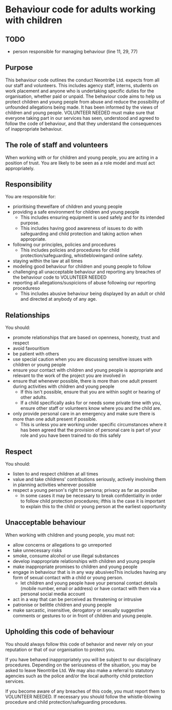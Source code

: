 # Behaviour code for adults working with children

## TODO

 - person responsible for managing behaviour (line 11, 29, 77)
 
## Purpose

This behaviour code outlines the conduct Neontribe Ltd. expects from all our staff and volunteers. This includes agency staff, interns, students on work placement and anyone who is undertaking specific duties for the organisation, whether paid or unpaid.
The behaviour code aims to help us protect children and young people from abuse and reduce the possibility of unfounded allegations being made. It has been informed by the views of children and young people.
VOLUNTEER NEEDED must make sure that everyone taking part in our services has seen, understood and agreed to follow the code of behaviour, and that they understand the consequences of inappropriate behaviour. 

## The role of staff and volunteers

When working with or for children and young people, you are acting in a position of trust. You are likely to be seen as a role model and must act appropriately.

## Responsibility

You are responsible for:

 - prioritising thewelfare of children and young people
 - providing a safe environment for children and young people
   - This includes ensuring equipment is used safely and for its intended purpose.
   - This includes having good awareness of issues to do with safeguarding and child protection and taking action when appropriate.
 - following our principles, policies and procedures
   - This includes policies and procedures for child protection/safeguarding, whistleblowingand online safety.
 - staying within the law at all times
 - modeling good behaviour for children and young people to follow
 - challenging all unacceptable behaviour and reporting any breaches of the behaviour code to VOLUNTEER NEEDED
 - reporting all allegations/suspicions of abuse following our reporting procedureso
   - This includes abusive behaviour being displayed by an adult or child and directed at anybody of any age.
   
## Relationships

You should:

 - promote relationships that are based on openness, honesty, trust and respect
 - avoid favouritism
 - be patient with others
 - use special caution when you are discussing sensitive issues with children or young people
 - ensure your contact with children and young people is appropriate and relevant to the work of the project you are involved in
 - ensure that whenever possible, there is more than one adult present during activities with children and young people
   - If this isn't possible, ensure that you are within soght or hearing of other adults.
   - If a child specifically asks for or needs some private time with you, ensure other staff or volunteers know where you and the child are.
 - only provide personal care in an emergency and make sure there is more than one adult present if possible.
   - This is unless you are working under specific circumstances where it has been agreed that the provision of personal care is part of your role and you have been trained to do this safely
   
## Respect

You should:

 - listen to and respect children at all times
 - value and take childrens' contributions seriously, actively involving them in planning activities wherever possible
 - respect a young person's right to persona; privacy as far as possibe
   - In some cases it may be necessary to break confidentiality in order to follow child protection procedures; ifthis is the case it is important to explain this to the child or young person at the earliest opportunity
   
## Unacceptable behaviour

When working with children and young people, you must not:
 - allow concerns or allegations to go unreported
 - take unnecessary risks
 - smoke, consume alcohol or use illegal substances
 - develop inappropriate relationships with children and young people
 - make inappropriate promises to children and young people
 - engage in behaviour that is in any way abusiveoThis includes having any form of sexual contact with a child or young person.
   - let children and young people have your personal contact details (mobile number, email or address) or have contact with them via a personal social media account
 - act in a way that can be perceived as threatening or intrusive
 - patronise or belittle children and young people
 - make sarcastic, insensitive, derogatory or sexually suggestive comments or gestures to or in front of children and young people.

## Upholding this code of behaviour

You should always follow this code of behavior and never rely on your reputation or that of our organisation to protect you.

If you have behaved inappropriately you will be subject to our disciplinary procedures. Depending on the seriousness of the situation, you may be asked to leave Neontribe Ltd. We may also make a referral to statutory agencies such as the police and/or the local authority child protection services.

If you become aware of any breaches of this code, you must report them to VOLUNTEER NEEDED. If necessary you should follow the whistle-blowing procedure and child protection/safeguarding procedures. 
